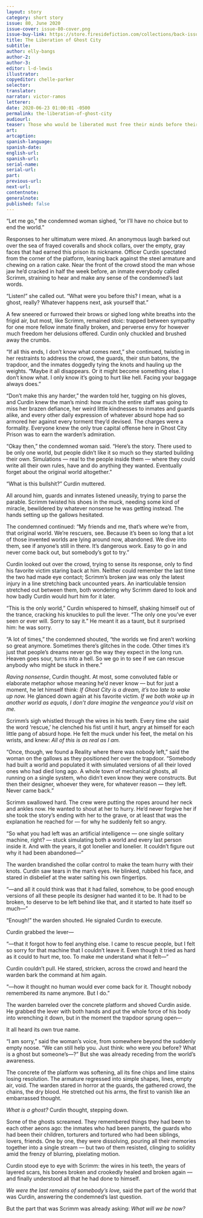 ```yaml
---
layout: story
category: short story
issue: 80, June 2020
issue-cover: issue-80-cover.png
issue-buy-link: https://store.firesidefiction.com/collections/back-issues/products/fireside-magazine-issue-80-june-2020
title: The Liberation of Ghost City
subtitle:
author: elly-bangs
author-2:
author-3:
editor: l-d-lewis
illustrator:
copyeditor: chelle-parker
selector:
translator:
narrator: victor-ramos
letterer:
date: 2020-06-23 01:00:01 -0500
permalink: the-liberation-of-ghost-city
audiourl:
teaser: Those who would be liberated must free their minds before their worlds will follow.
art:
artcaption:
spanish-language:
spanish-date:
english-url:
spanish-url:
serial-name:
serial-url:
part:
previous-url:
next-url:
contentnote:
generalnote:
published: false
---
```


“Let me go,” the condemned woman sighed, “or I’ll have no choice but to end the world.”

Responses to her ultimatum were mixed. An anonymous laugh barked out over the sea of frayed coveralls and shock collars, over the empty, gray faces that had earned this prison its nickname. Officer Curdin spectated from the corner of the platform, leaning back against the steel armature and chewing on a ration cake. Near the front of the crowd stood the man whose jaw he’d cracked in half the week before, an inmate everybody called Scrimm, straining to hear and make any sense of the condemned’s last words.

“Listen!” she called out. “What were you before this? I mean, what is a ghost, really? Whatever happens next, ask yourself that.”

A few sneered or furrowed their brows or sighed long white breaths into the frigid air, but most, like Scrimm, remained stoic: trapped between sympathy for one more fellow inmate finally broken, and perverse envy for however much freedom her delusions offered. Curdin only chuckled and brushed away the crumbs.

“If all this ends, I don’t know what comes next,” she continued, twisting in her restraints to address the crowd, the guards, their stun batons, the trapdoor, and the inmates doggedly tying the knots and hauling up the weights. “Maybe it all disappears. Or it might become something else. I don’t know what. I only know it’s going to hurt like hell. Facing your baggage always does.”

“Don’t make this any harder,” the warden told her, tugging on his gloves, and Curdin knew the man’s mind: how much the entire staff was going to miss her brazen defiance, her weird little kindnesses to inmates and guards alike, and every other daily expression of whatever absurd hope had so armored her against every torment they’d devised. The charges were a formality. Everyone knew the only true capital offense here in Ghost City Prison was to earn the warden’s admiration.

“Okay then,” the condemned woman said. “Here’s the story. There used to be only one world, but people didn’t like it so much so they started building their own. Simulations — real to the people inside them — where they could write all their own rules, have and do anything they wanted. Eventually forget about the original world altogether.”

“What is this bullshit?” Curdin muttered.

All around him, guards and inmates listened uneasily, trying to parse the parable. Scrimm twisted his shoes in the muck, needing some kind of miracle, bewildered by whatever nonsense he was getting instead. The hands setting up the gallows hesitated.

The condemned continued: “My friends and me, that’s where we’re from, that original world. We’re rescuers, see. Because it’s been so long that a lot of those invented worlds are lying around now, abandoned. We dive into them, see if anyone’s still in there. It’s dangerous work. Easy to go in and never come back out, but somebody’s got to try.”

Curdin looked out over the crowd, trying to sense its response, only to find his favorite victim staring back at him. Neither could remember the last time the two had made eye contact; Scrimm’s broken jaw was only the latest injury in a line stretching back uncounted years. An inarticulable tension stretched out between them, both wondering why Scrimm dared to look and how badly Curdin would hurt him for it later.

“This is the only world,” Curdin whispered to himself, shaking himself out of the trance, cracking his knuckles to pull the lever. “The only one you’ve ever seen or ever will. Sorry to say it.” He meant it as a taunt, but it surprised him: he was sorry.

“A lot of times,” the condemned shouted, “the worlds we find aren’t working so great anymore. Sometimes there’s glitches in the code. Other times it’s just that people’s dreams never go the way they expect in the long run. Heaven goes sour, turns into a hell. So we go in to see if we can rescue anybody who might be stuck in there.”

_Raving nonsense_, Curdin thought. At most, some convoluted fable or elaborate metaphor whose meaning he’d never know — but for just a moment, he let himself think: _If Ghost City is a dream, it’s too late to wake up now._ He glanced down again at his favorite victim. _If we both woke up in another world as equals, I don’t dare imagine the vengeance you’d visit on me._

Scrimm’s sigh whistled through the wires in his teeth. Every time she said the word ‘rescue,’ he clenched his fist until it hurt, angry at himself for each little pang of absurd hope. He felt the muck under his feet, the metal on his wrists, and knew: _All of this is as real as I am._

“Once, though, we found a Reality where there was nobody left,” said the woman on the gallows as they positioned her over the trapdoor. “Somebody had built a world and populated it with simulated versions of all their loved ones who had died long ago. A whole town of mechanical ghosts, all running on a single system, who didn’t even know they were constructs. But then their designer, whoever they were, for whatever reason — they left. Never came back.”

Scrimm swallowed hard. The crew were putting the ropes around her neck and ankles now. He wanted to shout at her to hurry. He’d never forgive her if she took the story’s ending with her to the grave, or at least that was the explanation he reached for — for why he suddenly felt so angry.

“So what you had left was an artificial intelligence — one single solitary machine, right? — stuck simulating both a world and every last person inside it. And with the years, it got lonelier and lonelier. It couldn’t figure out why it had been abandoned—”

The warden brandished the collar control to make the team hurry with their knots. Curdin saw tears in the man’s eyes. He blinked, rubbed his face, and stared in disbelief at the water salting his own fingertips.

“—and all it could think was that it had failed, somehow, to be good enough versions of all these people its designer had wanted it to be. It had to be broken, to deserve to be left behind like that, and it started to hate itself so much—”

“Enough!” the warden shouted. He signaled Curdin to execute.

Curdin grabbed the lever—

“—that it forgot how to feel anything else. I came to rescue people, but I felt so sorry for that machine that I couldn’t leave it. Even though it tried as hard as it could to hurt me, too. To make me understand what it felt—”

Curdin couldn’t pull. He stared, stricken, across the crowd and heard the warden bark the command at him again.

“—how it thought no human would ever come back for it. Thought nobody remembered its name anymore. But I do.”

The warden barreled over the concrete platform and shoved Curdin aside. He grabbed the lever with both hands and put the whole force of his body into wrenching it down, but in the moment the trapdoor sprung open—

It all heard its own true name.

“I am sorry,” said the woman’s voice, from somewhere beyond the suddenly empty noose. “We can still help you. Just think: who were you before? What is a ghost but someone’s—?” But she was already receding from the world’s awareness.

The concrete of the platform was softening, all its fine chips and lime stains losing resolution. The armature regressed into simple shapes, lines, empty air, void. The warden stared in horror at the guards, the gathered crowd, the chains, the dry blood. He stretched out his arms, the first to vanish like an embarrassed thought.

_What is a ghost?_ Curdin thought, stepping down.

Some of the ghosts screamed. They remembered things they had been to each other aeons ago: the inmates who had been parents, the guards who had been their children, torturers and tortured who had been siblings, lovers, friends. One by one, they were dissolving, pouring all their memories together into a single stream — but two of them resisted, clinging to solidity amid the frenzy of blurring, pixelating motion.

Curdin stood eye to eye with Scrimm: the wires in his teeth, the years of layered scars, his bones broken and crookedly healed and broken again — and finally understood all that he had done to himself.

_We were the last remains of somebody’s love,_ said the part of the world that was Curdin, answering the condemned’s last question.

But the part that was Scrimm was already asking: _What will we be now?_
